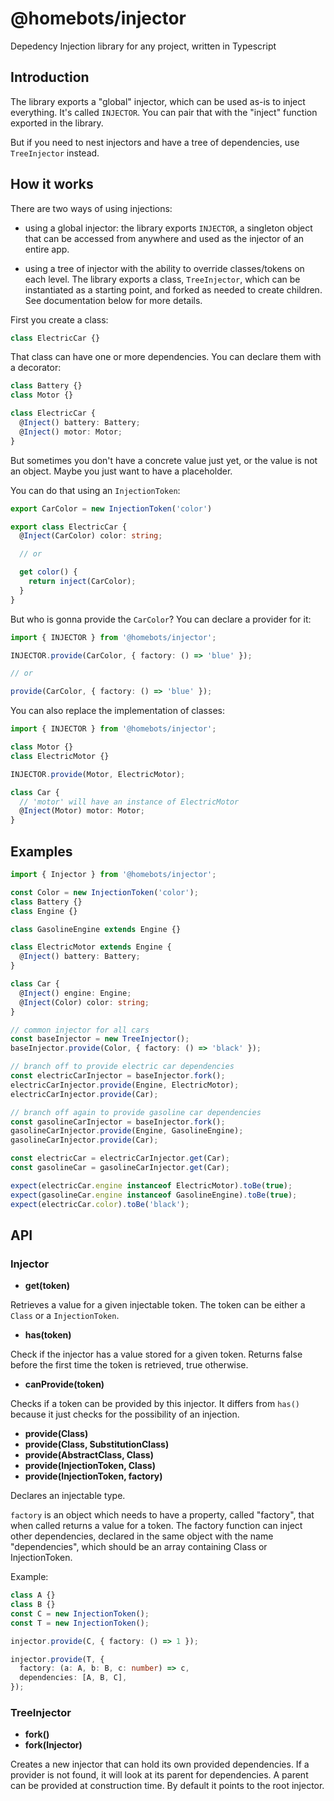 # @homebots/injector

Depedency Injection library for any project, written in Typescript

## Introduction

The library exports a "global" injector, which can be used as-is to inject everything. It's called `INJECTOR`. You can pair that with the "inject" function exported in the library.

But if you need to nest injectors and have a tree of dependencies, use `TreeInjector` instead.

## How it works

There are two ways of using injections:

- using a global injector: the library exports `INJECTOR`, a singleton object that can be accessed from anywhere and used as the injector of an entire app.

- using a tree of injector with the ability to override classes/tokens on each level.
  The library exports a class, `TreeInjector`, which can be instantiated as a starting point, and forked as needed to create children. See documentation below for more details.

First you create a class:

```typescript
class ElectricCar {}
```

That class can have one or more dependencies.
You can declare them with a decorator:

```typescript
class Battery {}
class Motor {}

class ElectricCar {
  @Inject() battery: Battery;
  @Inject() motor: Motor;
}
```

But sometimes you don't have a concrete value just yet, or the value is not an object. Maybe you just want to have a placeholder.

You can do that using an `InjectionToken`:

```typescript
export CarColor = new InjectionToken('color')

export class ElectricCar {
  @Inject(CarColor) color: string;

  // or

  get color() {
    return inject(CarColor);
  }
}
```

But who is gonna provide the `CarColor`? You can declare a provider for it:

```typescript
import { INJECTOR } from '@homebots/injector';

INJECTOR.provide(CarColor, { factory: () => 'blue' });

// or

provide(CarColor, { factory: () => 'blue' });
```

You can also replace the implementation of classes:

```typescript
import { INJECTOR } from '@homebots/injector';

class Motor {}
class ElectricMotor {}

INJECTOR.provide(Motor, ElectricMotor);

class Car {
  // 'motor' will have an instance of ElectricMotor
  @Inject(Motor) motor: Motor;
}
```

## Examples

```typescript
import { Injector } from '@homebots/injector';

const Color = new InjectionToken('color');
class Battery {}
class Engine {}

class GasolineEngine extends Engine {}

class ElectricMotor extends Engine {
  @Inject() battery: Battery;
}

class Car {
  @Inject() engine: Engine;
  @Inject(Color) color: string;
}

// common injector for all cars
const baseInjector = new TreeInjector();
baseInjector.provide(Color, { factory: () => 'black' });

// branch off to provide electric car dependencies
const electricCarInjector = baseInjector.fork();
electricCarInjector.provide(Engine, ElectricMotor);
electricCarInjector.provide(Car);

// branch off again to provide gasoline car dependencies
const gasolineCarInjector = baseInjector.fork();
gasolineCarInjector.provide(Engine, GasolineEngine);
gasolineCarInjector.provide(Car);

const electricCar = electricCarInjector.get(Car);
const gasolineCar = gasolineCarInjector.get(Car);

expect(electricCar.engine instanceof ElectricMotor).toBe(true);
expect(gasolineCar.engine instanceof GasolineEngine).toBe(true);
expect(electricCar.color).toBe('black');
```

## API

### Injector

- **get(token)**

Retrieves a value for a given injectable token. The token can be either a `Class` or a `InjectionToken`.

- **has(token)**

Check if the injector has a value stored for a given token. Returns false before the first time the token is retrieved, true otherwise.

- **canProvide(token)**

Checks if a token can be provided by this injector. It differs from `has()` because it just checks for the possibility of an injection.

- **provide(Class)**
- **provide(Class, SubstitutionClass)**
- **provide(AbstractClass, Class)**
- **provide(InjectionToken, Class)**
- **provide(InjectionToken, factory)**

Declares an injectable type.

`factory` is an object which needs to have a property, called "factory", that when called returns a value for a token.
The factory function can inject other dependencies, declared in the same object with the name "dependencies", which should be an array containing Class or InjectionToken.

Example:

```typescript
class A {}
class B {}
const C = new InjectionToken();
const T = new InjectionToken();

injector.provide(C, { factory: () => 1 });

injector.provide(T, {
  factory: (a: A, b: B, c: number) => c,
  dependencies: [A, B, C],
});
```

### TreeInjector

- **fork()**
- **fork(Injector)**

Creates a new injector that can hold its own provided dependencies. If a provider is not found, it will look at its parent for dependencies.
A parent can be provided at construction time. By default it points to the root injector.
